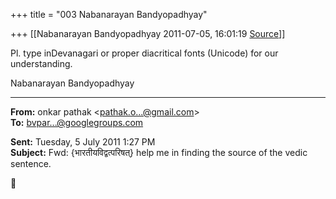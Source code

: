 +++
title = "003 Nabanarayan Bandyopadhyay"

+++
[[Nabanarayan Bandyopadhyay	2011-07-05, 16:01:19 [Source](https://groups.google.com/g/bvparishat/c/gaqeunwNkuc)]]



Pl. type inDevanagari or proper diacritical fonts (Unicode) for our understanding.  
  
Nabanarayan Bandyopadhyay  

------------------------------------------------------------------------

**From:** onkar pathak \<[pathak.o...@gmail.com]()\>  
**To:** [bvpar...@googlegroups.com]()  

**Sent:** Tuesday, 5 July 2011 1:27 PM  
**Subject:** Fwd: {भारतीयविद्वत्परिषत्} help me in finding the source of the vedic sentence.  



